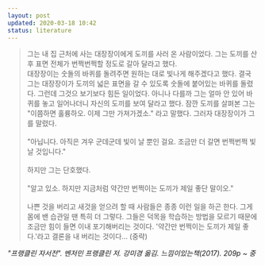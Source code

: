 ```yaml
---
layout: post
updated: 2020-03-18 10:42
status: literature
---
```

> 그는 내 집 근처에 사는 대장장이에게 도끼를 사러 온 사람이었다. 그는 도끼를 산 후 표면 전체가 번쩍번쩍할 정도로 갈아 달라고 했다.<br>
> 대장장이는 숫돌의 바퀴를 돌려주면 원하는 대로 빛나게 해주겠다고 했다. 결국 그는 대장장이가 도끼의 넓은 표면을 갈 수 있도록 숫돌에 붙어있는 바퀴를 돌렸다. 그런데 그것으 보기보다 힘든 일이었다. 아니나 다를까 그는 얼마 안 있어 바퀴를 놓고 일어나더니 자신의 도끼를 보여 달라고 했다. 잠깐 도끼를 살펴본 그는 "이쯤하면 훌륭하오. 이제 그만 가져가겠소." 라고 말했다. 그러자 대장장이가 그를 말렸다.<br><br>
> "아닙니다. 아직은 겨우 군데군데 빛이 날 뿐인 걸요. 조금만 더 갈면 번쩍번쩍 빛날 것입니다."<br><br>
> 하지만 그는 단호했다.<br><br>
> "알고 있소. 하지만 지금처럼 약간만 번쩍이는 도끼가 제일 좋단 말이오."<br><br>
> 나쁜 것을 버리고 새것을 얻으려 할 때 사람들은 종종 이런 일을 하곤 한다. 그게 몸에 밴 습관일 땐 특히 더 그렇다. 그들은 덕목을 학습하는 방법을 모르기 때문에 조금만 힘이 들면 이내 포기해버리는 것이다. '약간만 번쩍이는 도끼가 제일 좋다.'라고 결론을 내 버리는 것이다... (중략)

_"프랭클린 자서전". 벤저민 프랭클린 저. 강미경 옮김. 느낌이있는책(2017). 209p ~ 중_
